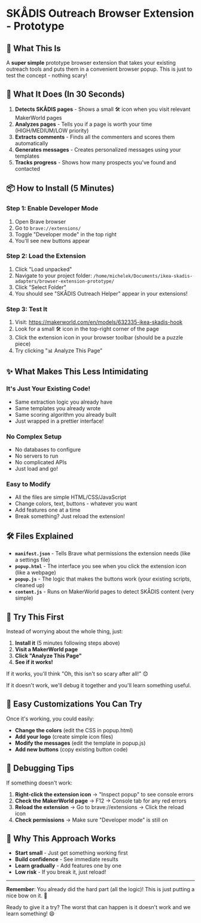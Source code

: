 # SKÅDIS Outreach Browser Extension - Prototype

## 🎯 What This Is

A **super simple** prototype browser extension that takes your existing outreach tools and puts them in a convenient browser popup. This is just to test the concept - nothing scary!

## 🚀 What It Does (In 30 Seconds)

1. **Detects SKÅDIS pages** - Shows a small 🛠️ icon when you visit relevant MakerWorld pages
2. **Analyzes pages** - Tells you if a page is worth your time (HIGH/MEDIUM/LOW priority)  
3. **Extracts comments** - Finds all the commenters and scores them automatically
4. **Generates messages** - Creates personalized messages using your templates
5. **Tracks progress** - Shows how many prospects you've found and contacted

## 📦 How to Install (5 Minutes)

### Step 1: Enable Developer Mode
1. Open Brave browser
2. Go to `brave://extensions/`  
3. Toggle "Developer mode" in the top right
4. You'll see new buttons appear

### Step 2: Load the Extension
1. Click "Load unpacked"
2. Navigate to your project folder: `/home/michelek/Documents/ikea-skadis-adapters/browser-extension-prototype/`
3. Click "Select Folder"
4. You should see "SKÅDIS Outreach Helper" appear in your extensions!

### Step 3: Test It
1. Visit: https://makerworld.com/en/models/632335-ikea-skadis-hook
2. Look for a small 🛠️ icon in the top-right corner of the page
3. Click the extension icon in your browser toolbar (should be a puzzle piece)
4. Try clicking "📊 Analyze This Page"

## ✨ What Makes This Less Intimidating

### It's Just Your Existing Code! 
- Same extraction logic you already have
- Same templates you already wrote  
- Same scoring algorithm you already built
- Just wrapped in a prettier interface!

### No Complex Setup
- No databases to configure
- No servers to run
- No complicated APIs
- Just load and go!

### Easy to Modify
- All the files are simple HTML/CSS/JavaScript
- Change colors, text, buttons - whatever you want
- Add features one at a time
- Break something? Just reload the extension!

## 🛠️ Files Explained

- **`manifest.json`** - Tells Brave what permissions the extension needs (like a settings file)
- **`popup.html`** - The interface you see when you click the extension icon (like a webpage)
- **`popup.js`** - The logic that makes the buttons work (your existing scripts, cleaned up)
- **`content.js`** - Runs on MakerWorld pages to detect SKÅDIS content (very simple)

## 🧪 Try This First

Instead of worrying about the whole thing, just:

1. **Install it** (5 minutes following steps above)
2. **Visit a MakerWorld page**
3. **Click "Analyze This Page"** 
4. **See if it works!**

If it works, you'll think "Oh, this isn't so scary after all!" 😊

If it doesn't work, we'll debug it together and you'll learn something useful.

## 🎨 Easy Customizations You Can Try

Once it's working, you could easily:

- **Change the colors** (edit the CSS in popup.html)
- **Add your logo** (create simple icon files)
- **Modify the messages** (edit the template in popup.js)
- **Add new buttons** (copy existing button code)

## 🔧 Debugging Tips

If something doesn't work:

1. **Right-click the extension icon** → "Inspect popup" to see console errors
2. **Check the MakerWorld page** → F12 → Console tab for any red errors  
3. **Reload the extension** → Go to brave://extensions → Click the reload icon
4. **Check permissions** → Make sure "Developer mode" is still on

## 🎯 Why This Approach Works

- **Start small** - Just get something working first
- **Build confidence** - See immediate results  
- **Learn gradually** - Add features one by one
- **Low risk** - If you break it, just reload!

---

**Remember**: You already did the hard part (all the logic)! This is just putting a nice bow on it. 🎁

Ready to give it a try? The worst that can happen is it doesn't work and we learn something! 😄
